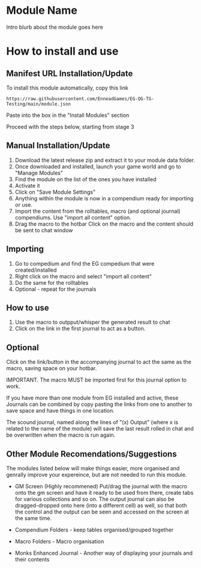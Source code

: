 # Module Name

Intro blurb about the module goes here

# How to install and use

## Manifest URL Installation/Update

To install this module automatically, copy this link 

`https://raw.githubusercontent.com/EnneadGames/EG-QG-TG-Testing/main/module.json`

Paste into the box in the "Install Modules" section

Proceed with the steps below, starting from stage 3


## Manual Installation/Update

1. Download the latest release zip and extract it to your module data folder. 
2. Once downloaded and installed, launch your game world and go to "Manage Modules"
3. Find the module on the list of the ones you have installed
4. Activate it
5. Click on "Save Module Settings"
6. Anything within the module is now in a compendium ready for importing or use.
7. Import the content from the rolltables, macro (and optional journal) compendiums. Use "import all content" option.
8. Drag the macro to the hotbar Click on the macro and the content should be sent to chat window

## Importing
1. Go to compedium and find the EG compedium that were created/installed
2. Right click on the macro and select "import all content"
3. Do the same for the rolltables
4. Optional - repeat for the journals

## How to use
1. Use the macro to outpput/whisper the generated result to chat
2. Click on the link in the first journal to act as a button. 


## Optional
Click on the link/button in the accompanying journal to act the same as the macro, saving space on your hotbar. 

IMPORTANT. The macro MUST be imported first for this journal option to work.

If you have more than one module from EG installed and active, these Journals can be combined by copy pasting the links from one to another to save space and have things in one location.

The scound journal, named along the lines of "(x) Output" (where x is related to the name of the module) will save the last result rolled in chat and be overwritten when the macro is run again. 


## Other Module Recomendations/Suggestions

The modules listed below will make things easier, more organised and genrally improve your expereince, but are not needed to run this module.

- GM Screen (Highly recommened) 
Put/drag the journal with the macro onto the gm screen and have it ready to be used from there, create tabs for various collections and so on. The output journal can also be dragged-dropped onto here (into a different cell) as well, so that both the control and the output can be seen and accessed on the screen at the same time.

- Compendium Folders - keep tables organised/grouped together
- Macro Folders - Macro organisation
- Monks Enhanced Journal - Another way of displaying your journals and their contents
